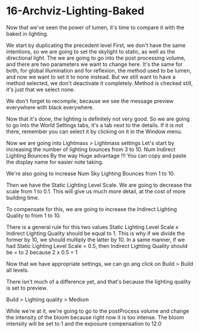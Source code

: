 # 16-Archviz-Lighting-Baked

Now that we've seen the power of lumen, it's time to compare it with the baked in lighting.

We start by duplicating the precedent level
First, we don't have the same intentions, so we are going to set the skylight to static, as well as the directional light.
The we are going to go into the post processing volume, and there are two parameters we want to change here.
It's the same for both, for global illumination and for reflexion, the method used to be lumen, and now we want to set it to none instead. But we still want to have a method selected, we don't deactivate it completely. Method is checked still, it's just that we select none.

We don't forget to recompile, because we see the message preview everywhere with black everywhere.

Now that it's done, the lighting is definitely not very good. So we are going to go into the World Settings tabs, it's a tab next to the details. If it is not there, remember you can select it by clicking on it in the Window menu.

Now we are going into Lightmass > Lightmass settings
Let's start by increasing the number of lighting bounces from 3 to 10.
Num Indirect Lighting Bounces
By the way Huge advantage !!! You can copy and paste the display name for easier note taking.

We're also going to increase Num Sky Lighting Bounces from 1 to 10.

Then we have the Static Lighting Level Scale. We are going to decrease the scale from 1 to 0.1. This will give us much more detail, at the cost of more building time.

To compensate for this, we are going to increase the Indirect Lighting Quality to from 1 to 10.

There is a general rule for this two values Static Lighting Level Scale x Indirect Lighting Quality should be equal to 1. This is why if we divide the former by 10, we should multiply the latter by 10.
In a same manner, if we had Static Lighting Level Scale = 0.5, then Indirect Lighting Quality should be = to 2 because 2 x 0.5 = 1

Now that we have appropriate settings, we can go ang click on Build > Build all levels.

There isn't much of a difference yet, and that's because the lighting quality is set to preview.

Build > Lighting quality > Medium

While we're at it, we're going to go to the postProcess volume and change the intensity of the bloom because right now it is too intense.
The bloom intensity will be set to 1 and the exposure compensation to 12.0
